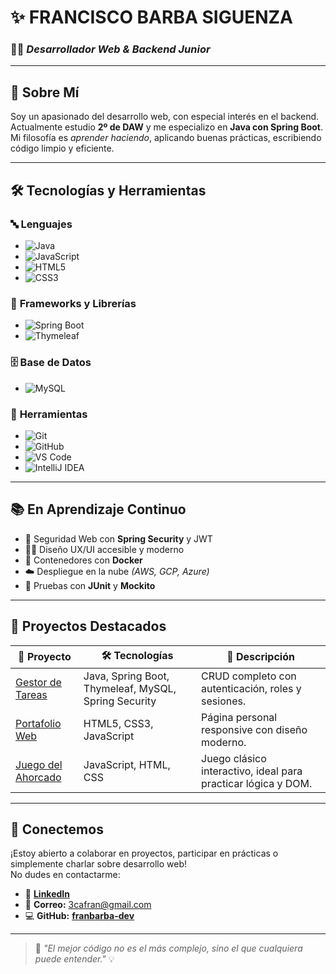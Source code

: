 # ✨ **FRANCISCO BARBA SIGUENZA**  
### 👨‍💻 *Desarrollador Web & Backend Junior*

---

## 🚀 **Sobre Mí**

Soy un apasionado del desarrollo web, con especial interés en el backend. Actualmente estudio **2º de DAW** y me especializo en **Java con Spring Boot**.  
Mi filosofía es *aprender haciendo*, aplicando buenas prácticas, escribiendo código limpio y eficiente.

---

## 🛠️ **Tecnologías y Herramientas**

### 🔤 **Lenguajes**
- ![Java](https://img.shields.io/badge/-Java-ED8B00?style=flat&logo=java&logoColor=white)
- ![JavaScript](https://img.shields.io/badge/-JavaScript-F7DF1E?style=flat&logo=javascript&logoColor=black)
- ![HTML5](https://img.shields.io/badge/-HTML5-E34F26?style=flat&logo=html5&logoColor=white)
- ![CSS3](https://img.shields.io/badge/-CSS3-1572B6?style=flat&logo=css3&logoColor=white)

### 🧱 **Frameworks y Librerías**
- ![Spring Boot](https://img.shields.io/badge/-Spring_Boot-6DB33F?style=flat&logo=spring&logoColor=white)
- ![Thymeleaf](https://img.shields.io/badge/-Thymeleaf-005F0F?style=flat&logo=thymeleaf&logoColor=white)

### 🗄️ **Base de Datos**
- ![MySQL](https://img.shields.io/badge/-MySQL-4479A1?style=flat&logo=mysql&logoColor=white)

### 🧰 **Herramientas**
- ![Git](https://img.shields.io/badge/-Git-F05032?style=flat&logo=git&logoColor=white)
- ![GitHub](https://img.shields.io/badge/-GitHub-181717?style=flat&logo=github&logoColor=white)
- ![VS Code](https://img.shields.io/badge/-VS_Code-007ACC?style=flat&logo=visual-studio-code&logoColor=white)
- ![IntelliJ IDEA](https://img.shields.io/badge/-IntelliJ_IDEA-000000?style=flat&logo=intellij-idea&logoColor=white)

---

## 📚 **En Aprendizaje Continuo**

- 🔐 Seguridad Web con **Spring Security** y JWT  
- 🧑‍🎨 Diseño UX/UI accesible y moderno  
- 🐳 Contenedores con **Docker**  
- ☁️ Despliegue en la nube *(AWS, GCP, Azure)*  
- 🧪 Pruebas con **JUnit** y **Mockito**

---

## 💼 **Proyectos Destacados**

| 📁 Proyecto                                                    | 🛠️ Tecnologías                                               | 📝 Descripción                                                         |
|---------------------------------------------------------------|---------------------------------------------------------------|------------------------------------------------------------------------|
| [Gestor de Tareas](https://github.com/tu-usuario/gestor-tareas)   | Java, Spring Boot, Thymeleaf, MySQL, Spring Security           | CRUD completo con autenticación, roles y sesiones.                    |
| [Portafolio Web](https://github.com/tu-usuario/portfolio)         | HTML5, CSS3, JavaScript                                        | Página personal responsive con diseño moderno.                        |
| [Juego del Ahorcado](https://github.com/tu-usuario/ahorcado-js)  | JavaScript, HTML, CSS                                          | Juego clásico interactivo, ideal para practicar lógica y DOM.         |

---

## 🤝 **Conectemos**

¡Estoy abierto a colaborar en proyectos, participar en prácticas o simplemente charlar sobre desarrollo web!  
No dudes en contactarme:

- 🔗 [**LinkedIn**](https://www.linkedin.com/in/tu-perfil-linkedin)
- 📧 **Correo:** 3cafran@gmail.com
- 💻 **GitHub:** [**franbarba-dev**](https://github.com/franbarba-dev)

---

> 🧠 *"El mejor código no es el más complejo, sino el que cualquiera puede entender."* 💡

